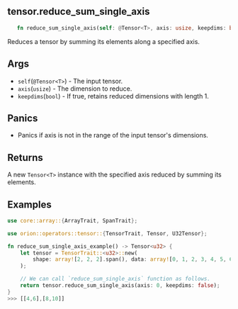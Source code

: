 ## tensor.reduce_sum_single_axis

```rust 
   fn reduce_sum_single_axis(self: @Tensor<T>, axis: usize, keepdims: bool) -> Tensor<T>;
```

Reduces a tensor by summing its elements along a specified axis.

## Args

* `self`(`@Tensor<T>`) - The input tensor.
* `axis`(`usize`) - The dimension to reduce.
* `keepdims`(`bool`) - If true, retains reduced dimensions with length 1.

## Panics 

* Panics if axis is not in the range of the input tensor's dimensions.

## Returns

A new `Tensor<T>` instance with the specified axis reduced by summing its elements.

## Examples

```rust
use core::array::{ArrayTrait, SpanTrait};

use orion::operators::tensor::{TensorTrait, Tensor, U32Tensor};

fn reduce_sum_single_axis_example() -> Tensor<u32> {
    let tensor = TensorTrait::<u32>::new(
        shape: array![2, 2, 2].span(), data: array![0, 1, 2, 3, 4, 5, 6, 7].span(),
    );

    // We can call `reduce_sum_single_axis` function as follows.
    return tensor.reduce_sum_single_axis(axis: 0, keepdims: false);
}
>>> [[4,6],[8,10]]
```
